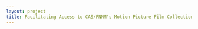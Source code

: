 ```yaml
--- 
layout: project 
title: Facilitating Access to CAS/PNNM's Motion Picture Film Collection for Ecological Research
---
```



